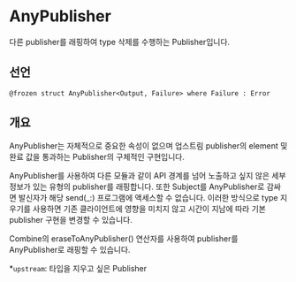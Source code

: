 # AnyPublisher

다른 publisher를 래핑하여 type 삭제를 수행하는 Publisher입니다.

## 선언

`@frozen struct AnyPublisher<Output, Failure> where Failure : Error`

## 개요

AnyPublisher는 자체적으로 중요한 속성이 없으며 업스트림 publisher의 element 및 완료 값을 통과하는 Publisher의 구체적인 구현입니다. 

AnyPublisher를 사용하여 다른 모듈과 같이 API 경계를 넘어 노출하고 싶지 않은 세부 정보가 있는 유형의 publisher를 래핑합니다. 또한 Subject를 AnyPublisher로 감싸면 발신자가 해당 send(_:)  프로그램에 액세스할 수 없습니다. 이러한 방식으로 type 지우기를 사용하면 기존 클라이언트에 영향을 미치지 않고 시간이 지남에 따라 기본 publisher 구현을 변경할 수 있습니다.

Combine의 eraseToAnyPublisher() 연산자를 사용하여 publisher를 AnyPublisher로 래핑할 수 있습니다.

*`upstream`: 타입을 지우고 싶은 Publisher
